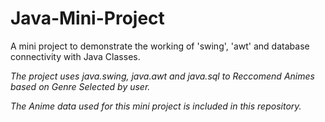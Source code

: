 # Java-Mini-Project
A mini project to demonstrate the working of 'swing', 'awt' and database connectivity with Java Classes.


*The project uses java.swing, java.awt and java.sql to Reccomend Animes based on Genre Selected by user.*

*The Anime data used for this mini project is included in this repository.*
